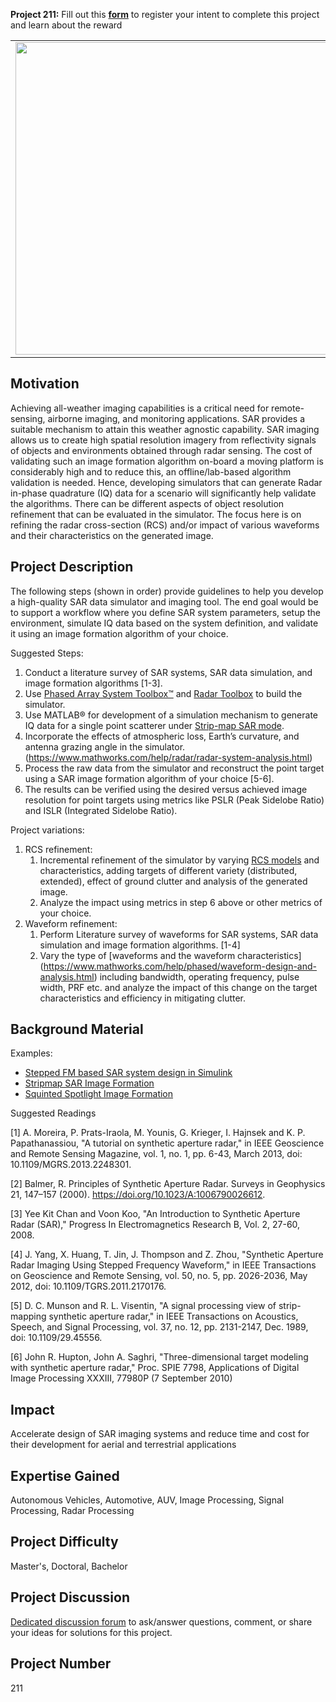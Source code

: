 **Project 211:** Fill out this <strong>[form](https://forms.office.com/Pages/ResponsePage.aspx?id=ETrdmUhDaESb3eUHKx3B5lOTzSa_A6lPqq2LJKzvpM5UMTBZRkc4UTRETjFERVRDWllQRE40OUFSQS4u)</strong> to  register your intent to complete this project and learn about the reward

<table>
<td><img src="https://gist.githubusercontent.com/robertogl/e0115dc303472a9cfd52bbbc8edb7665/raw/SARPicture.png"  width=500 /></td>
<td><p><h1>Synthetic Aperture Radar (SAR) Simulator</h1></p>
<p>Develop a lightweight Synthetic Aperture Radar (SAR) raw data simulator.</p>
</table>

## Motivation

Achieving all-weather imaging capabilities is a critical need for remote-sensing, airborne imaging, and monitoring applications. SAR provides a suitable mechanism to attain this weather agnostic capability. SAR imaging allows us to create high spatial resolution imagery from reflectivity signals of objects and environments obtained through radar sensing.
The cost of validating such an image formation algorithm on-board a moving platform is considerably high and to reduce this, an offline/lab-based algorithm validation is needed. Hence, developing simulators that can generate Radar in-phase quadrature (IQ) data for a scenario will significantly help validate the algorithms. There can be different aspects of object resolution refinement that can be evaluated in the simulator. The focus here is on refining the radar cross-section (RCS) and/or impact of various waveforms and their characteristics on the generated image.

## Project Description

The following steps (shown in order) provide guidelines to help you develop a high-quality SAR data simulator and imaging tool. The end goal would be to support a workflow where you define SAR system parameters, setup the environment, simulate IQ data based on the system definition, and validate it using an image formation algorithm of your choice.

Suggested Steps:
1. Conduct a literature survey of SAR systems, SAR data simulation, and image formation algorithms [1-3].
2. Use [Phased Array System Toolbox™](https://www.mathworks.com/help/phased/index.html) and [Radar Toolbox](https://www.mathworks.com/help/radar/index.html) to build the simulator.
3. Use MATLAB® for development of a simulation mechanism to generate IQ data for a single point scatterer under [Strip-map SAR mode](https://www.mathworks.com/help/radar/ug/stripmap-synthetic-aperture-radar-sar-image-formation.html;jsessionid=91731983519938346125a98e50b0 ).
4. Incorporate the effects of atmospheric loss, Earth’s curvature, and antenna grazing angle in the simulator. (https://www.mathworks.com/help/radar/radar-system-analysis.html) 
5. Process the raw data from the simulator and reconstruct the point target using a SAR image formation algorithm of your choice [5-6].
6. The results can be verified using the desired versus achieved image resolution for point targets using metrics like PSLR (Peak Sidelobe Ratio) and ISLR (Integrated Sidelobe Ratio).

Project variations: 
1. RCS refinement:
	1. Incremental refinement of the simulator by varying [RCS models](https://www.mathworks.com/help/radar/ug/modeling-target-radar-cross-section.html) and characteristics, adding targets of different variety (distributed, extended), effect of ground clutter and analysis of the generated image.
	2. Analyze the impact using metrics in step 6 above or other metrics of your choice.
2. Waveform refinement:
	1. Perform Literature survey of waveforms for SAR systems, SAR data simulation and image formation algorithms. [1-4]
	2. Vary the type of [waveforms and the waveform characteristics] 
(https://www.mathworks.com/help/phased/waveform-design-and-analysis.html) including bandwidth, operating frequency, pulse width, PRF etc. and analyze the impact of this change on the target characteristics and efficiency in mitigating clutter.


## Background Material

Examples:
-	[Stepped FM based SAR system design in Simulink](https://www.mathworks.com/help/radar/ug/synthetic-aperture-radar-system-simulation-and-image-formation.html)
-	[Stripmap SAR Image Formation](https://www.mathworks.com/help/phased/ug/stripmap-synthetic-aperture-radar-image-formation.html)
-	[Squinted Spotlight Image Formation](https://www.mathworks.com/help/phased/ug/squinted-spotlight-synthetic-aperture-radar-sar-image-formation.html) 

Suggested Readings

[1] A. Moreira, P. Prats-Iraola, M. Younis, G. Krieger, I. Hajnsek and K. P. Papathanassiou, "A tutorial on synthetic aperture radar," in IEEE Geoscience and Remote Sensing Magazine, vol. 1, no. 1, pp. 6-43, March 2013, doi: 10.1109/MGRS.2013.2248301.

[2] Balmer, R. Principles of Synthetic Aperture Radar. Surveys in Geophysics 21, 147–157 (2000). https://doi.org/10.1023/A:1006790026612.

[3] Yee Kit Chan and Voon Koo, "An Introduction to Synthetic Aperture Radar (SAR)," Progress In Electromagnetics Research B, Vol. 2, 27-60, 2008. 

[4] J. Yang, X. Huang, T. Jin, J. Thompson and Z. Zhou, "Synthetic Aperture Radar Imaging Using Stepped Frequency Waveform," in IEEE Transactions on Geoscience and Remote Sensing, vol. 50, no. 5, pp. 2026-2036, May 2012, doi: 10.1109/TGRS.2011.2170176.

[5] D. C. Munson and R. L. Visentin, "A signal processing view of strip-mapping synthetic aperture radar," in IEEE Transactions on Acoustics, Speech, and Signal Processing, vol. 37, no. 12, pp. 2131-2147, Dec. 1989, doi: 10.1109/29.45556.

[6] John R. Hupton, John A. Saghri, "Three-dimensional target modeling with synthetic aperture radar," Proc. SPIE 7798, Applications of Digital Image Processing XXXIII, 77980P (7 September 2010)


## Impact

Accelerate design of SAR imaging systems and reduce time and cost for their development for aerial and terrestrial applications

## Expertise Gained 

Autonomous Vehicles, Automotive, AUV, Image Processing, Signal Processing, Radar Processing


## Project Difficulty

Master's, Doctoral, Bachelor

## Project Discussion

[Dedicated discussion forum](https://github.com/mathworks/MathWorks-Excellence-in-Innovation/discussions/43) to ask/answer questions, comment, or share your ideas for solutions for this project.


## Project Number

211
